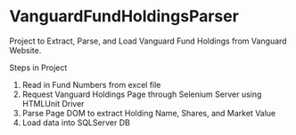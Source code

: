 # VanguardFundHoldingsParser

Project to Extract, Parse, and Load Vanguard Fund Holdings from Vanguard Website.

Steps in Project
1. Read in Fund Numbers from excel file
2. Request Vanguard Holdings Page through Selenium Server using HTMLUnit Driver
3. Parse Page DOM to extract Holding Name, Shares, and Market Value
4. Load data into SQLServer DB
